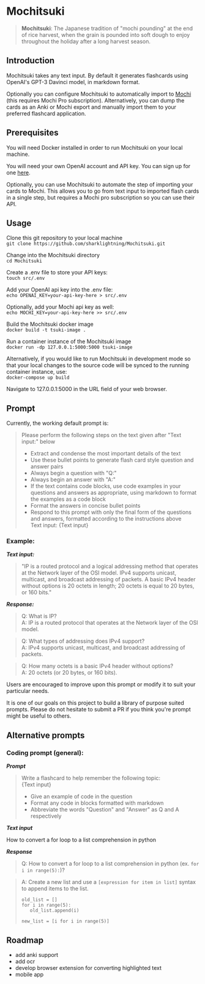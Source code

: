 # Mochitsuki
> **Mochitsuki**: The Japanese tradition of "mochi pounding" at the end of rice harvest, when the grain is pounded into soft dough to enjoy throughout the holiday after a long harvest season.

## Introduction

Mochitsuki takes any text input. By default it generates flashcards using OpenAI's GPT-3 Davinci model, in markdown format. 

Optionally you can configure Mochitsuki to automatically import to [Mochi](https://mochi.cards/) (this requires Mochi Pro subscription). Alternatively, you can dump the cards as an Anki or Mochi export and manually import them to your preferred flashcard application. 

## Prerequisites
You will need Docker installed in order to run Mochitsuki on your local machine. 

You will need your own OpenAI account and API key. You can sign up for one [here](https://openai.com/product).

Optionally, you can use Mochitsuki to automate the step of importing your cards to Mochi. This allows you to go from text input to imported flash cards in a single step, but requires a Mochi pro subscription so you can use their API.   

## Usage
Clone this git repository to your local machine  
```git clone https://github.com/sharklightning/Mochitsuki.git```

Change into the Mochitsuki directory  
```cd Mochitsuki```

Create a .env file to store your API keys:  
```touch src/.env```

Add your OpenAI api key into the .env file:  
```echo OPENAI_KEY=your-api-key-here > src/.env```

Optionally, add your Mochi api key as well:  
```echo MOCHI_KEY=your-api-key-here >> src/.env```

Build the Mochitsuki docker image  
```docker build -t tsuki-image .```

Run a container instance of the Mochitsuki image  
```docker run -dp 127.0.0.1:5000:5000 tsuki-image```

Alternatively, if you would like to run Mochitsuki in development mode so that your local changes to the source code will be synced to the running container instance, use:  
```docker-compose up build```

Navigate to 127.0.0.1:5000 in the URL field of your web browser. 

## Prompt

Currently, the working default prompt is:

>Please perform the following steps on the text given after "Text input:" below 
>- Extract and condense the most important details of the text
>- Use these bullet points to generate flash card style question and answer pairs
>- Always begin a question with "Q:"
>- Always begin an answer with "A:"
>- If the text contains code blocks, use code examples in your  questions and answers as appropriate, using markdown to format the examples as a code block
>- Format the answers in concise bullet points
>- Respond to this prompt with only the final form of the questions and answers, formatted according to the instructions above  
>Text input: {Text input}

### Example:

***Text input:***

>"IP is a routed protocol and a logical addressing method that operates at the Network layer of the OSI model. IPv4 supports unicast, multicast, and broadcast addressing of packets. A basic IPv4 header without options is 20 octets in length; 20 octets is equal to 20 bytes, or 160 bits."

***Response:***  

>Q: What is IP?  
>A: IP is a routed protocol that operates at the Network layer of the OSI model.

>Q: What types of addressing does IPv4 support?  
>A: IPv4 supports unicast, multicast, and broadcast addressing of packets.

>Q: How many octets is a basic IPv4 header without options?  
>A: 20 octets (or 20 bytes, or 160 bits).

Users are encouraged to improve upon this prompt or modify it to suit your particular needs. 

It is one of our goals on this project to build a library of purpose suited prompts. Please do not hesitate to submit a PR if you think you're prompt might be useful to others. 

## Alternative prompts

### Coding prompt (general):
***Prompt***  

>Write a flashcard to help remember the following topic:  
>{Text input}
>- Give an example of code in the question
>- Format any code in blocks formatted with markdown
>- Abbreviate the words "Question" and "Answer" as Q and A respectively

***Text input***

How to convert a for loop to a list comprehension in python

***Response***  

>Q: How to convert a for loop to a list comprehension in python (ex. `for i in range(5):`)?  

>A: Create a new list and use a `[expression for item in list]` syntax to append items to the list. 
>```
>old_list = []
>for i in range(5):
>    old_list.append(i)
>
>new_list = [i for i in range(5)]
>```

## Roadmap
- add anki support
- add ocr 
- develop browser extension for converting highlighted text
- mobile app
